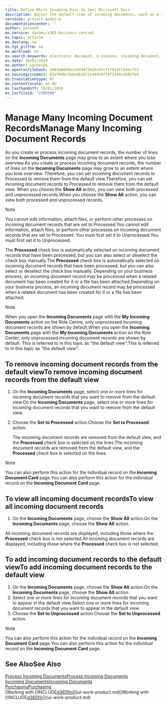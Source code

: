 ```yaml
---
title: Define Which Incoming Docs to See| Microsoft Docs
description: Adjust the default view of incoming documents, such as e-invoices, to improve your overview of processed and unprocessed records.
services: project-madeira
documentationcenter: ''
author: SorenGP
ms.service: dynamics365-business-central
ms.topic: article
ms.devlang: na
ms.tgt_pltfrm: na
ms.workload: na
ms.search.keywords: electronic document, e-invoice, incoming document, OCR, ecommerce, document exchange, import invoice
ms.date: 10/01/2019
ms.author: sgroespe
ms.openlocfilehash: 5401b8049e13d594f3429c97cfff915fc944c733
ms.sourcegitcommit: 02e704bc3e01d62072144919774f1244c42827e4
ms.translationtype: HT
ms.contentlocale: en-AU
ms.lasthandoff: 10/01/2019
ms.locfileid: "2305580"
---
```

# <a name="manage-many-incoming-document-records"></a><span data-ttu-id="6b99f-103">Manage Many Incoming Document Records</span><span class="sxs-lookup"><span data-stu-id="6b99f-103">Manage Many Incoming Document Records</span></span>
<span data-ttu-id="6b99f-104">As you create or process incoming document records, the number of lines on the **Incoming Documents** page may grow to an extent where you lose overview.</span><span class="sxs-lookup"><span data-stu-id="6b99f-104">As you create or process incoming document records, the number of lines on the **Incoming Documents** page may grow to an extent where you lose overview.</span></span> <span data-ttu-id="6b99f-105">Therefore, you can set incoming document records to Processed to remove them from the default view.</span><span class="sxs-lookup"><span data-stu-id="6b99f-105">Therefore, you can set incoming document records to Processed to remove them from the default view.</span></span> <span data-ttu-id="6b99f-106">When you choose the **Show All** action, you can view both processed and unprocessed records.</span><span class="sxs-lookup"><span data-stu-id="6b99f-106">When you choose the **Show All** action, you can view both processed and unprocessed records.</span></span>

> [!NOTE]  
>   <span data-ttu-id="6b99f-107">You cannot edit information, attach files, or perform other processes on incoming document records that are set to Processed.</span><span class="sxs-lookup"><span data-stu-id="6b99f-107">You cannot edit information, attach files, or perform other processes on incoming document records that are set to Processed.</span></span> <span data-ttu-id="6b99f-108">You must first set it to Unprocessed.</span><span class="sxs-lookup"><span data-stu-id="6b99f-108">You must first set it to Unprocessed.</span></span>

<span data-ttu-id="6b99f-109">The **Processed** check box is automatically selected on incoming document records that have been processed, but you can also select or deselect the check box manually.</span><span class="sxs-lookup"><span data-stu-id="6b99f-109">The **Processed** check box is automatically selected on incoming document records that have been processed, but you can also select or deselect the check box manually.</span></span> <span data-ttu-id="6b99f-110">Depending on your business process, an incoming document record may be processed when a related document has been created for it or a file has been attached.</span><span class="sxs-lookup"><span data-stu-id="6b99f-110">Depending on your business process, an incoming document record may be processed when a related document has been created for it or a file has been attached.</span></span>

> [!NOTE]  
>   <span data-ttu-id="6b99f-111">When you open the **Incoming Documents** page with the **My Incoming Documents** action on the Role Centre, only unprocessed incoming document records are shown by default.</span><span class="sxs-lookup"><span data-stu-id="6b99f-111">When you open the **Incoming Documents** page with the **My Incoming Documents** action on the Role Center, only unprocessed incoming document records are shown by default.</span></span> <span data-ttu-id="6b99f-112">This is referred to in this topic as "the default view".</span><span class="sxs-lookup"><span data-stu-id="6b99f-112">This is referred to in this topic as "the default view".</span></span>

## <a name="to-remove-incoming-document-records-from-the-default-view"></a><span data-ttu-id="6b99f-113">To remove incoming document records from the default view</span><span class="sxs-lookup"><span data-stu-id="6b99f-113">To remove incoming document records from the default view</span></span>
1. <span data-ttu-id="6b99f-114">On the **Incoming Documents** page, select one or more lines for incoming document records that you want to remove from the default view.</span><span class="sxs-lookup"><span data-stu-id="6b99f-114">On the **Incoming Documents** page, select one or more lines for incoming document records that you want to remove from the default view.</span></span>
2. <span data-ttu-id="6b99f-115">Choose the **Set to Processed** action.</span><span class="sxs-lookup"><span data-stu-id="6b99f-115">Choose the **Set to Processed** action.</span></span>

    <span data-ttu-id="6b99f-116">The incoming document records are removed from the default view, and the **Processed** check box is selected on the lines.</span><span class="sxs-lookup"><span data-stu-id="6b99f-116">The incoming document records are removed from the default view, and the **Processed** check box is selected on the lines.</span></span>

> [!NOTE]  
>   <span data-ttu-id="6b99f-117">You can also perform this action for the individual record on the **Incoming Document Card** page.</span><span class="sxs-lookup"><span data-stu-id="6b99f-117">You can also perform this action for the individual record on the **Incoming Document Card** page.</span></span>

## <a name="to-view-all-incoming-document-records"></a><span data-ttu-id="6b99f-118">To view all incoming document records</span><span class="sxs-lookup"><span data-stu-id="6b99f-118">To view all incoming document records</span></span>
1. <span data-ttu-id="6b99f-119">On the **Incoming Documents** page, choose the **Show All** action.</span><span class="sxs-lookup"><span data-stu-id="6b99f-119">On the **Incoming Documents** page, choose the **Show All** action.</span></span>

<span data-ttu-id="6b99f-120">All incoming document records are displayed, including those where the **Processed** check box is not selected.</span><span class="sxs-lookup"><span data-stu-id="6b99f-120">All incoming document records are displayed, including those where the **Processed** check box is not selected.</span></span>

## <a name="to-add-incoming-document-records-to-the-default-view"></a><span data-ttu-id="6b99f-121">To add incoming document records to the default view</span><span class="sxs-lookup"><span data-stu-id="6b99f-121">To add incoming document records to the default view</span></span>
1. <span data-ttu-id="6b99f-122">On the **Incoming Documents** page, choose the **Show All** action.</span><span class="sxs-lookup"><span data-stu-id="6b99f-122">On the **Incoming Documents** page, choose the **Show All** action.</span></span>
2. <span data-ttu-id="6b99f-123">Select one or more lines for incoming document records that you want to appear in the default view.</span><span class="sxs-lookup"><span data-stu-id="6b99f-123">Select one or more lines for incoming document records that you want to appear in the default view.</span></span>
3. <span data-ttu-id="6b99f-124">Choose the **Set to Unprocessed** action.</span><span class="sxs-lookup"><span data-stu-id="6b99f-124">Choose the **Set to Unprocessed** action.</span></span>  

> [!NOTE]  
>   <span data-ttu-id="6b99f-125">You can also perform this action for the individual record on the **Incoming Document Card** page.</span><span class="sxs-lookup"><span data-stu-id="6b99f-125">You can also perform this action for the individual record on the **Incoming Document Card** page.</span></span>

## <a name="see-also"></a><span data-ttu-id="6b99f-126">See Also</span><span class="sxs-lookup"><span data-stu-id="6b99f-126">See Also</span></span>
[<span data-ttu-id="6b99f-127">Process Incoming Documents</span><span class="sxs-lookup"><span data-stu-id="6b99f-127">Process Incoming Documents</span></span>](across-process-income-documents.md)  
[<span data-ttu-id="6b99f-128">Incoming Documents</span><span class="sxs-lookup"><span data-stu-id="6b99f-128">Incoming Documents</span></span>](across-income-documents.md)  
[<span data-ttu-id="6b99f-129">Purchasing</span><span class="sxs-lookup"><span data-stu-id="6b99f-129">Purchasing</span></span>](purchasing-manage-purchasing.md)  
<span data-ttu-id="6b99f-130">[Working with [!INCLUDE[d365fin](includes/d365fin_md.md)]](ui-work-product.md)</span><span class="sxs-lookup"><span data-stu-id="6b99f-130">[Working with [!INCLUDE[d365fin](includes/d365fin_md.md)]](ui-work-product.md)</span></span>
